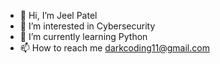 - 👋 Hi, I’m Jeel Patel
- 👀 I’m interested in Cybersecurity
- 🌱 I’m currently learning Python
- 📫 How to reach me darkcoding11@gmail.com

